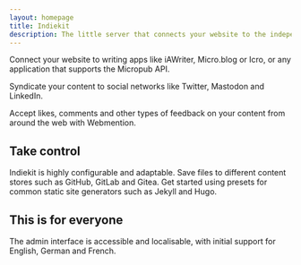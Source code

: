 ```yaml
---
layout: homepage
title: Indiekit
description: The little server that connects your website to the independent web.
---
```


Connect your website to writing apps like iAWriter, Micro.blog or Icro, or any application that supports the Micropub API.

Syndicate your content to social networks like Twitter, Mastodon and LinkedIn.

Accept likes, comments and other types of feedback on your content from around the web with Webmention.

## Take control

Indiekit is highly configurable and adaptable. Save files to different content stores such as GitHub, GitLab and Gitea. Get started using presets for common static site generators such as Jekyll and Hugo.

## This is for everyone

The admin interface is accessible and localisable, with initial support for English, German and French.
